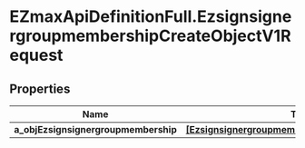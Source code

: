 # EZmaxApiDefinitionFull.EzsignsignergroupmembershipCreateObjectV1Request

## Properties

Name | Type | Description | Notes
------------ | ------------- | ------------- | -------------
**a_objEzsignsignergroupmembership** | [**[EzsignsignergroupmembershipRequestCompound]**](EzsignsignergroupmembershipRequestCompound.md) |  | 


